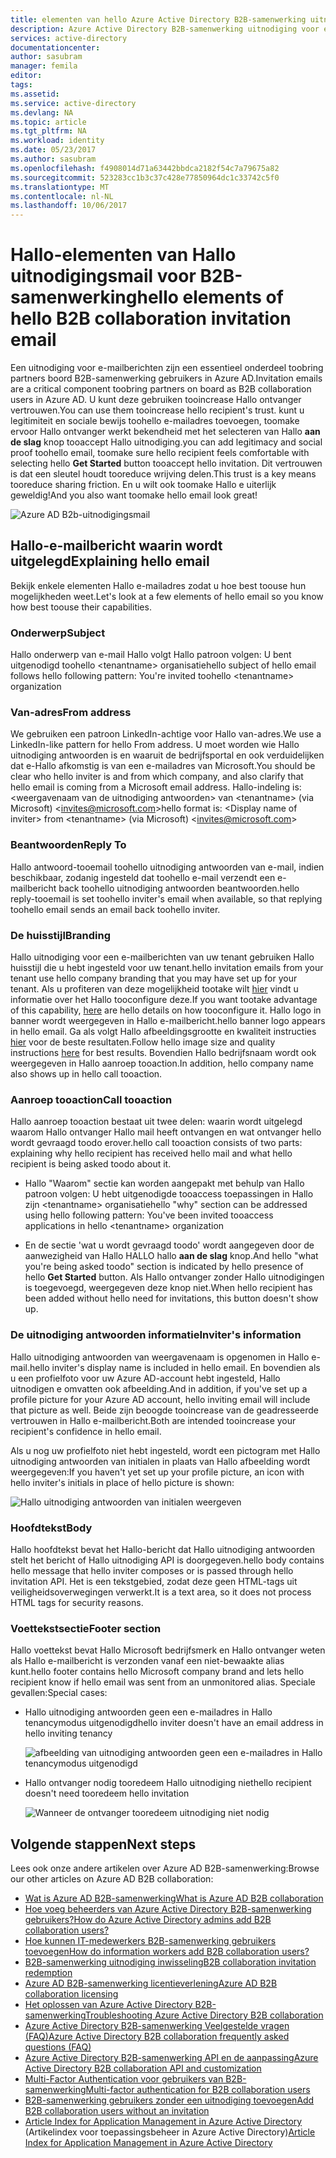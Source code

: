 ```yaml
---
title: elementen van hello Azure Active Directory B2B-samenwerking uitnodigingsmail aaaThe | Microsoft Docs
description: Azure Active Directory B2B-samenwerking uitnodiging voor een e-mailsjabloon
services: active-directory
documentationcenter: 
author: sasubram
manager: femila
editor: 
tags: 
ms.assetid: 
ms.service: active-directory
ms.devlang: NA
ms.topic: article
ms.tgt_pltfrm: NA
ms.workload: identity
ms.date: 05/23/2017
ms.author: sasubram
ms.openlocfilehash: f4908014d71a63442bbdca2182f54c7a79675a82
ms.sourcegitcommit: 523283cc1b3c37c428e77850964dc1c33742c5f0
ms.translationtype: MT
ms.contentlocale: nl-NL
ms.lasthandoff: 10/06/2017
---
```

# <a name="hello-elements-of-hello-b2b-collaboration-invitation-email"></a><span data-ttu-id="1b5b6-103">Hallo-elementen van Hallo uitnodigingsmail voor B2B-samenwerking</span><span class="sxs-lookup"><span data-stu-id="1b5b6-103">hello elements of hello B2B collaboration invitation email</span></span>

<span data-ttu-id="1b5b6-104">Een uitnodiging voor e-mailberichten zijn een essentieel onderdeel toobring partners boord B2B-samenwerking gebruikers in Azure AD.</span><span class="sxs-lookup"><span data-stu-id="1b5b6-104">Invitation emails are a critical component toobring partners on board as B2B collaboration users in Azure AD.</span></span> <span data-ttu-id="1b5b6-105">U kunt deze gebruiken tooincrease Hallo ontvanger vertrouwen.</span><span class="sxs-lookup"><span data-stu-id="1b5b6-105">You can use them tooincrease hello recipient's trust.</span></span> <span data-ttu-id="1b5b6-106">kunt u legitimiteit en sociale bewijs toohello e-mailadres toevoegen, toomake ervoor Hallo ontvanger werkt bekendheid met het selecteren van Hallo **aan de slag** knop tooaccept Hallo uitnodiging.</span><span class="sxs-lookup"><span data-stu-id="1b5b6-106">you can add legitimacy and social proof toohello email, toomake sure hello recipient feels comfortable with selecting hello **Get Started** button tooaccept hello invitation.</span></span> <span data-ttu-id="1b5b6-107">Dit vertrouwen is dat een sleutel houdt tooreduce wrijving delen.</span><span class="sxs-lookup"><span data-stu-id="1b5b6-107">This trust is a key means tooreduce sharing friction.</span></span> <span data-ttu-id="1b5b6-108">En u wilt ook toomake Hallo e uiterlijk geweldig!</span><span class="sxs-lookup"><span data-stu-id="1b5b6-108">And you also want toomake hello email look great!</span></span>

![Azure AD B2b-uitnodigingsmail](media/active-directory-b2b-invitation-email/invitation-email.png)

## <a name="explaining-hello-email"></a><span data-ttu-id="1b5b6-110">Hallo-e-mailbericht waarin wordt uitgelegd</span><span class="sxs-lookup"><span data-stu-id="1b5b6-110">Explaining hello email</span></span>
<span data-ttu-id="1b5b6-111">Bekijk enkele elementen Hallo e-mailadres zodat u hoe best toouse hun mogelijkheden weet.</span><span class="sxs-lookup"><span data-stu-id="1b5b6-111">Let's look at a few elements of hello email so you know how best toouse their capabilities.</span></span>

### <a name="subject"></a><span data-ttu-id="1b5b6-112">Onderwerp</span><span class="sxs-lookup"><span data-stu-id="1b5b6-112">Subject</span></span>
<span data-ttu-id="1b5b6-113">Hallo onderwerp van e-mail Hallo volgt Hallo patroon volgen: U bent uitgenodigd toohello &lt;tenantname&gt; organisatie</span><span class="sxs-lookup"><span data-stu-id="1b5b6-113">hello subject of hello email follows hello following pattern: You're invited toohello &lt;tenantname&gt; organization</span></span>

### <a name="from-address"></a><span data-ttu-id="1b5b6-114">Van-adres</span><span class="sxs-lookup"><span data-stu-id="1b5b6-114">From address</span></span>
<span data-ttu-id="1b5b6-115">We gebruiken een patroon LinkedIn-achtige voor Hallo van-adres.</span><span class="sxs-lookup"><span data-stu-id="1b5b6-115">We use a LinkedIn-like pattern for hello From address.</span></span>  <span data-ttu-id="1b5b6-116">U moet worden wie Hallo uitnodiging antwoorden is en waaruit de bedrijfsportal en ook verduidelijken dat e-Hallo afkomstig is van een e-mailadres van Microsoft.</span><span class="sxs-lookup"><span data-stu-id="1b5b6-116">You should be clear who hello inviter is and from which company, and also clarify that hello email is coming from a Microsoft email address.</span></span> <span data-ttu-id="1b5b6-117">Hallo-indeling is: &lt;weergavenaam van de uitnodiging antwoorden&gt; van &lt;tenantname&gt; (via Microsoft) <invites@microsoft.com&gt;</span><span class="sxs-lookup"><span data-stu-id="1b5b6-117">hello format is: &lt;Display name of inviter&gt; from &lt;tenantname&gt; (via Microsoft) <invites@microsoft.com&gt;</span></span>

### <a name="reply-to"></a><span data-ttu-id="1b5b6-118">Beantwoorden</span><span class="sxs-lookup"><span data-stu-id="1b5b6-118">Reply To</span></span>
<span data-ttu-id="1b5b6-119">Hallo antwoord-tooemail toohello uitnodiging antwoorden van e-mail, indien beschikbaar, zodanig ingesteld dat toohello e-mail verzendt een e-mailbericht back toohello uitnodiging antwoorden beantwoorden.</span><span class="sxs-lookup"><span data-stu-id="1b5b6-119">hello reply-tooemail is set toohello inviter's email when available, so that replying toohello email sends an email back toohello inviter.</span></span>

### <a name="branding"></a><span data-ttu-id="1b5b6-120">De huisstijl</span><span class="sxs-lookup"><span data-stu-id="1b5b6-120">Branding</span></span>
<span data-ttu-id="1b5b6-121">Hallo uitnodiging voor een e-mailberichten van uw tenant gebruiken Hallo huisstijl die u hebt ingesteld voor uw tenant.</span><span class="sxs-lookup"><span data-stu-id="1b5b6-121">hello invitation emails from your tenant use hello company branding that you may have set up for your tenant.</span></span> <span data-ttu-id="1b5b6-122">Als u profiteren van deze mogelijkheid tootake wilt [hier](https://docs.microsoft.com/azure/active-directory/active-directory-branding-custom-signon-azure-portal) vindt u informatie over het Hallo tooconfigure deze.</span><span class="sxs-lookup"><span data-stu-id="1b5b6-122">If you want tootake advantage of this capability, [here](https://docs.microsoft.com/azure/active-directory/active-directory-branding-custom-signon-azure-portal) are hello details on how tooconfigure it.</span></span> <span data-ttu-id="1b5b6-123">Hallo logo in banner wordt weergegeven in Hallo e-mailbericht.</span><span class="sxs-lookup"><span data-stu-id="1b5b6-123">hello banner logo appears in hello email.</span></span> <span data-ttu-id="1b5b6-124">Ga als volgt Hallo afbeeldingsgrootte en kwaliteit instructies [hier](https://docs.microsoft.com/azure/active-directory/active-directory-branding-custom-signon-azure-portal) voor de beste resultaten.</span><span class="sxs-lookup"><span data-stu-id="1b5b6-124">Follow hello image size and quality instructions [here](https://docs.microsoft.com/azure/active-directory/active-directory-branding-custom-signon-azure-portal) for best results.</span></span> <span data-ttu-id="1b5b6-125">Bovendien Hallo bedrijfsnaam wordt ook weergegeven in Hallo aanroep tooaction.</span><span class="sxs-lookup"><span data-stu-id="1b5b6-125">In addition, hello company name also shows up in hello call tooaction.</span></span>

### <a name="call-tooaction"></a><span data-ttu-id="1b5b6-126">Aanroep tooaction</span><span class="sxs-lookup"><span data-stu-id="1b5b6-126">Call tooaction</span></span>
<span data-ttu-id="1b5b6-127">Hallo aanroep tooaction bestaat uit twee delen: waarin wordt uitgelegd waarom Hallo ontvanger Hallo mail heeft ontvangen en wat ontvanger hello wordt gevraagd toodo erover.</span><span class="sxs-lookup"><span data-stu-id="1b5b6-127">hello call tooaction consists of two parts: explaining why hello recipient has received hello mail and what hello recipient is being asked toodo about it.</span></span>
- <span data-ttu-id="1b5b6-128">Hallo "Waarom" sectie kan worden aangepakt met behulp van Hallo patroon volgen: U hebt uitgenodigde tooaccess toepassingen in Hallo zijn &lt;tenantname&gt; organisatie</span><span class="sxs-lookup"><span data-stu-id="1b5b6-128">hello "why" section can be addressed using hello following pattern: You've been invited tooaccess applications in hello &lt;tenantname&gt; organization</span></span>

- <span data-ttu-id="1b5b6-129">En de sectie 'wat u wordt gevraagd toodo' wordt aangegeven door de aanwezigheid van Hallo HALLO hallo **aan de slag** knop.</span><span class="sxs-lookup"><span data-stu-id="1b5b6-129">And hello "what you're being asked toodo" section is indicated by hello presence of hello **Get Started** button.</span></span> <span data-ttu-id="1b5b6-130">Als Hallo ontvanger zonder Hallo uitnodigingen is toegevoegd, weergegeven deze knop niet.</span><span class="sxs-lookup"><span data-stu-id="1b5b6-130">When hello recipient has been added without hello need for invitations, this button doesn't show up.</span></span>

### <a name="inviters-information"></a><span data-ttu-id="1b5b6-131">De uitnodiging antwoorden informatie</span><span class="sxs-lookup"><span data-stu-id="1b5b6-131">Inviter's information</span></span>
<span data-ttu-id="1b5b6-132">Hallo uitnodiging antwoorden van weergavenaam is opgenomen in Hallo e-mail.</span><span class="sxs-lookup"><span data-stu-id="1b5b6-132">hello inviter's display name is included in hello email.</span></span> <span data-ttu-id="1b5b6-133">En bovendien als u een profielfoto voor uw Azure AD-account hebt ingesteld, Hallo uitnodigen e omvatten ook afbeelding.</span><span class="sxs-lookup"><span data-stu-id="1b5b6-133">And in addition, if you've set up a profile picture for your Azure AD account, hello inviting email will include that picture as well.</span></span> <span data-ttu-id="1b5b6-134">Beide zijn beoogde tooincrease van de geadresseerde vertrouwen in Hallo e-mailbericht.</span><span class="sxs-lookup"><span data-stu-id="1b5b6-134">Both are intended tooincrease your recipient's confidence in hello email.</span></span>

<span data-ttu-id="1b5b6-135">Als u nog uw profielfoto niet hebt ingesteld, wordt een pictogram met Hallo uitnodiging antwoorden van initialen in plaats van Hallo afbeelding wordt weergegeven:</span><span class="sxs-lookup"><span data-stu-id="1b5b6-135">If you haven't yet set up your profile picture, an icon with hello inviter's initials in place of hello picture is shown:</span></span>

  ![Hallo uitnodiging antwoorden van initialen weergeven](media/active-directory-b2b-invitation-email/inviters-initials.png)

### <a name="body"></a><span data-ttu-id="1b5b6-137">Hoofdtekst</span><span class="sxs-lookup"><span data-stu-id="1b5b6-137">Body</span></span>
<span data-ttu-id="1b5b6-138">Hallo hoofdtekst bevat het Hallo-bericht dat Hallo uitnodiging antwoorden stelt het bericht of Hallo uitnodiging API is doorgegeven.</span><span class="sxs-lookup"><span data-stu-id="1b5b6-138">hello body contains hello message that hello inviter composes or is passed through hello invitation API.</span></span> <span data-ttu-id="1b5b6-139">Het is een tekstgebied, zodat deze geen HTML-tags uit veiligheidsoverwegingen verwerkt.</span><span class="sxs-lookup"><span data-stu-id="1b5b6-139">It is a text area, so it does not process HTML tags for security reasons.</span></span>

### <a name="footer-section"></a><span data-ttu-id="1b5b6-140">Voettekstsectie</span><span class="sxs-lookup"><span data-stu-id="1b5b6-140">Footer section</span></span>
<span data-ttu-id="1b5b6-141">Hallo voettekst bevat Hallo Microsoft bedrijfsmerk en Hallo ontvanger weten als Hallo e-mailbericht is verzonden vanaf een niet-bewaakte alias kunt.</span><span class="sxs-lookup"><span data-stu-id="1b5b6-141">hello footer contains hello Microsoft company brand and lets hello recipient know if hello email was sent from an unmonitored alias.</span></span> <span data-ttu-id="1b5b6-142">Speciale gevallen:</span><span class="sxs-lookup"><span data-stu-id="1b5b6-142">Special cases:</span></span>

- <span data-ttu-id="1b5b6-143">Hallo uitnodiging antwoorden geen een e-mailadres in Hallo tenancymodus uitgenodigd</span><span class="sxs-lookup"><span data-stu-id="1b5b6-143">hello inviter doesn't have an email address in hello inviting tenancy</span></span>

  ![afbeelding van uitnodiging antwoorden geen een e-mailadres in Hallo tenancymodus uitgenodigd](media/active-directory-b2b-invitation-email/inviter-no-email.png)


- <span data-ttu-id="1b5b6-145">Hallo ontvanger nodig tooredeem Hallo uitnodiging niet</span><span class="sxs-lookup"><span data-stu-id="1b5b6-145">hello recipient doesn't need tooredeem hello invitation</span></span>

  ![Wanneer de ontvanger tooredeem uitnodiging niet nodig](media/active-directory-b2b-invitation-email/when-recipient-doesnt-redeem.png)


## <a name="next-steps"></a><span data-ttu-id="1b5b6-147">Volgende stappen</span><span class="sxs-lookup"><span data-stu-id="1b5b6-147">Next steps</span></span>

<span data-ttu-id="1b5b6-148">Lees ook onze andere artikelen over Azure AD B2B-samenwerking:</span><span class="sxs-lookup"><span data-stu-id="1b5b6-148">Browse our other articles on Azure AD B2B collaboration:</span></span>

* [<span data-ttu-id="1b5b6-149">Wat is Azure AD B2B-samenwerking</span><span class="sxs-lookup"><span data-stu-id="1b5b6-149">What is Azure AD B2B collaboration</span></span>](active-directory-b2b-what-is-azure-ad-b2b.md)
* [<span data-ttu-id="1b5b6-150">Hoe voeg beheerders van Azure Active Directory B2B-samenwerking gebruikers?</span><span class="sxs-lookup"><span data-stu-id="1b5b6-150">How do Azure Active Directory admins add B2B collaboration users?</span></span>](active-directory-b2b-admin-add-users.md)
* [<span data-ttu-id="1b5b6-151">Hoe kunnen IT-medewerkers B2B-samenwerking gebruikers toevoegen</span><span class="sxs-lookup"><span data-stu-id="1b5b6-151">How do information workers add B2B collaboration users?</span></span>](active-directory-b2b-iw-add-users.md)
* [<span data-ttu-id="1b5b6-152">B2B-samenwerking uitnodiging inwisseling</span><span class="sxs-lookup"><span data-stu-id="1b5b6-152">B2B collaboration invitation redemption</span></span>](active-directory-b2b-redemption-experience.md)
* [<span data-ttu-id="1b5b6-153">Azure AD B2B-samenwerking licentieverlening</span><span class="sxs-lookup"><span data-stu-id="1b5b6-153">Azure AD B2B collaboration licensing</span></span>](active-directory-b2b-licensing.md)
* [<span data-ttu-id="1b5b6-154">Het oplossen van Azure Active Directory B2B-samenwerking</span><span class="sxs-lookup"><span data-stu-id="1b5b6-154">Troubleshooting Azure Active Directory B2B collaboration</span></span>](active-directory-b2b-troubleshooting.md)
* [<span data-ttu-id="1b5b6-155">Azure Active Directory B2B-samenwerking Veelgestelde vragen (FAQ)</span><span class="sxs-lookup"><span data-stu-id="1b5b6-155">Azure Active Directory B2B collaboration frequently asked questions (FAQ)</span></span>](active-directory-b2b-faq.md)
* [<span data-ttu-id="1b5b6-156">Azure Active Directory B2B-samenwerking API en de aanpassing</span><span class="sxs-lookup"><span data-stu-id="1b5b6-156">Azure Active Directory B2B collaboration API and customization</span></span>](active-directory-b2b-api.md)
* [<span data-ttu-id="1b5b6-157">Multi-Factor Authentication voor gebruikers van B2B-samenwerking</span><span class="sxs-lookup"><span data-stu-id="1b5b6-157">Multi-factor authentication for B2B collaboration users</span></span>](active-directory-b2b-mfa-instructions.md)
* [<span data-ttu-id="1b5b6-158">B2B-samenwerking gebruikers zonder een uitnodiging toevoegen</span><span class="sxs-lookup"><span data-stu-id="1b5b6-158">Add B2B collaboration users without an invitation</span></span>](active-directory-b2b-add-user-without-invite.md)
* <span data-ttu-id="1b5b6-159">[Article Index for Application Management in Azure Active Directory](active-directory-apps-index.md) (Artikelindex voor toepassingsbeheer in Azure Active Directory)</span><span class="sxs-lookup"><span data-stu-id="1b5b6-159">[Article Index for Application Management in Azure Active Directory](active-directory-apps-index.md)</span></span>
